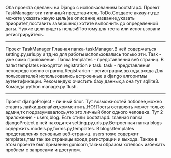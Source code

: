 Оба проекта сделаны на Django с использованием bootstrap4.
Проект TaskManager эти типичный представитель ToDo.Создаете аккаунт,где можете указать какую цель(ее описание,название,указать приоритет,поставить завершено) хотите выполнить до определенной даты.
Чужие цели видеть нельзя!Поэтому для теста или использовани регистрируйтесь.
******************
Проект TaskManager
Главная папка-taskManager.В ней содержаться setting.py,urls.py и тд,но для работы использовались только эти.
Task - уже само приложение.
Папка templates - представления веб страниц.
В папкt templates находятся registration и task. task - представления непосредственно страниц.Registrarion - регистрации,выхода,входа
Для пользователей использовались встроенные в django алгоритмы аутентификации.
Рекомендую очистить базу данных,а она тут sqllite3. Команда python manage.py flush.
******************
Проект djangoProject - личный блог.
Тут возможностей поболее,можно ставить лайки,дизлайки,комментить.НО! Посты оставлять может только админ,тк подразумевалось,что это личный блог одного человека.
Тут 2 приложения - users,blog.
Есть стили bootstrap4.
главная папка djangoProject в ней находятся setting.py,urls.py.Встроенная папка blogs содержить models.py,forms.py,templates. В blogs/templates представления основных веб-страниц.
users тоже содержит templates,там так же страницы входа,регистрации и выхода.
Также  в этом проекте был применен gunicorn,таким образом хотелось избежать проблем с запросами и доступом.
